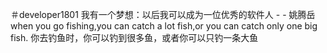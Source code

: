 ＃developer1801
我有一个梦想：以后我可以成为一位优秀的软件人 -   - 姚腾岳
when you go fishing,you can catch a lot fish,or you can catch only one big fish.
你去钓鱼时，你可以钓到很多鱼，或者你可以只钓一条大鱼
